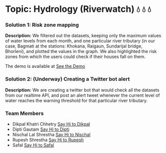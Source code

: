 # Topic: Hydrology (Riverwatch) :droplet: :droplet: :droplet:

### Solution 1: Risk zone mapping
**Description:** We filtered out the datasets, keeping only the maximum values of water levels from each month, and one particular river tributary (in our case, Bagmati at the stations: Khokana, Raigaun, Sundarijal bridge, Bhorleni), and plotted the values in the graph. We also highlighted the risk zones from which the users could check if their houses fall on them. 

The demo is available at [See the Demo](https://xd.adobe.com/view/c14be19b-356c-4632-6539-7bafdc433fb0-b77a/screen/f8b23de8-7372-4374-bf99-7c8f9d5cfa2f/May)

### Solution 2: (Underway) Creating a Twitter bot alert
**Description:** We are creating a twitter bot that would check all the datasets from our realtime API, and post an alert tweet whenever the current level of water reaches the warning threshold for that particular river tributary. 

### Team Members
* Dikpal Khatri Chhetry [Say Hi to Dikpal](mailto:dikpaljung@gmail.com)
* Dipti Gautam [Say Hi to Dipti](mailto:gautamdipti69@gmail.com)
* Nischal Lal Shrestha [Say Hi to Nischal](mailto:namaste@nischal.info.np)
* Rupesh Shrestha [Say Hi to Rupesh](mailto:rupeshshrestha2005@gmail.com)
* Safal [Say Hi to Safal](mailto:safal.bp2@gmail.com)
